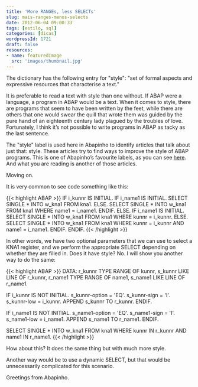 ```yaml
---
title: 'More RANGEs, less SELECTs'
slug: mais-ranges-menos-selects
date: 2012-06-04 09:00:33
tags: [estilo, sql]
categories: [dicas]
wordpressId: 1721
draft: false
resources:
- name: featuredImage
  src: 'images/thumbnail.jpg'
---
```

The dictionary has the following entry for "style": "set of formal aspects and expressive resources that characterise a text."

It is preferable to read a text with style than one without. If ABAP were a language, a program in ABAP would be a text. When it comes to style, there are programs that seem to have been written by the feet, while there are others that one would swear the quill that wrote them was guided by the pure hand of an eighteenth century lady plagued by the troubles of love. Fortunately, I think it’s not possible to write programs in ABAP as tacky as the last sentence.

The "style" label is used here in Abapinho to identify articles that talk about just that: style. These articles try to find ways to improve the style of ABAP programs. This is one of Abapinho’s favourite labels, as you can see [here][1]. And what you are reading is another of those articles.

Moving on.

<!--more-->

It is very common to see code something like this:


{{< highlight ABAP >}}
IF i_kunnr IS INITIAL.
  IF i_name1 IS INITIAL.
    SELECT SINGLE * INTO w_kna1 FROM kna1.
  ELSE.
    SELECT SINGLE * INTO w_kna1 FROM kna1
      WHERE name1 = i_name1.
  ENDIF.
ELSE.
  IF i_name1 IS INITIAL.
    SELECT SINGLE * INTO w_kna1 FROM kna1
      WHERE kunnr = i_kunnr.
  ELSE.
    SELECT SINGLE * INTO w_kna1 FROM kna1
      WHERE kunnr = i_kunnr AND name1 = i_name1.
  ENDIF.
ENDIF.
{{< /highlight >}}

In other words, we have two optional parameters that we can use to select a KNA1 register, and we perform the appropriate SELECT depending on whether they are filled in. Does it have style? No. I will show you another way to do the same:


{{< highlight ABAP >}}
DATA: r_kunnr TYPE RANGE OF kunnr,
          s_kunnr LIKE LINE OF r_kunnr,
          r_name1 TYPE RANGE OF name1,
          s_name1 LIKE LINE OF r_name1.

IF i_kunnr IS NOT INITIAL.
  s_kunnr-option = 'EQ'.
  s_kunnr-sign = 'I'.
  s_kunnr-low = i_kunnr.
  APPEND s_kunnr TO r_kunnr.
ENDIF.

IF i_name1 IS NOT INITIAL.
  s_name1-option = 'EQ'.
  s_name1-sign = 'I'.
  s_name1-low = i_name1.
  APPEND s_name1 TO r_name1.
ENDIF.

SELECT SINGLE * INTO w_kna1 FROM kna1
  WHERE kunnr IN r_kunnr AND name1 IN r_name1.
{{< /highlight >}}

How about this? It does the same thing but with much more style.

Another way would be to use a dynamic SELECT, but that would be unnecessarily complicated for this scenario.

Greetings from Abapinho.

   [1]: https://abapinho.com/tag/estilo/
